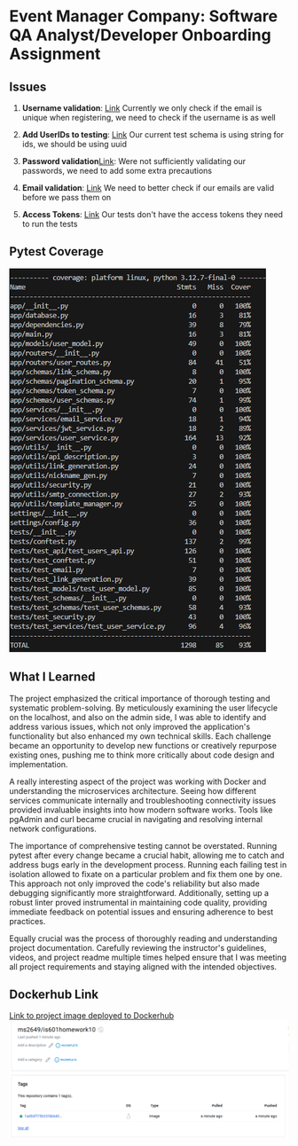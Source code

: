 # Event Manager Company: Software QA Analyst/Developer Onboarding Assignment
## Issues

1. **Username validation**: [Link](https://github.com/Mike-Sudol/is601homework10/issues/8) 
Currently we only check if the email is unique when registering, we need to check if the username is as well


2. **Add UserIDs to testing**: [Link](https://github.com/Mike-Sudol/is601homework10/issues/4) 
Our current test schema is using string for ids, we should be using uuid


3. **Password validation**[Link](https://github.com/Mike-Sudol/is601homework10/issues/2):
Were not sufficiently validating our passwords, we need to add some extra precautions
   

4. **Email validation**: [Link](https://github.com/Mike-Sudol/is601homework10/issues/10) 
We need to better check if our emails are valid before we pass them on


5. **Access Tokens**: [Link](https://github.com/Mike-Sudol/is601homework10/issues/1) 
Our tests don't have the access tokens they need to run the tests


## Pytest Coverage
![Coverage](Coverage.png)

## What I Learned
The project emphasized the critical importance of thorough testing and systematic problem-solving. By meticulously examining the user lifecycle on the localhost, and also on the admin side, I was able to identify and address various issues, which not only improved the application's functionality but also enhanced my own technical skills. Each challenge became an opportunity to develop new functions or creatively repurpose existing ones, pushing me to think more critically about code design and implementation.

A really interesting aspect of the project was working with Docker and understanding the microservices architecture. Seeing how different services communicate internally and troubleshooting connectivity issues provided invaluable insights into how modern software works. Tools like pgAdmin and curl became crucial in navigating and resolving internal network configurations.

The importance of comprehensive testing cannot be overstated. Running pytest after every change became a crucial habit, allowing me to catch and address bugs early in the development process. Running each failing test in isolation allowed to fixate on a particular problem and fix them one by one. This approach not only improved the code's reliability but also made debugging significantly more straightforward. Additionally, setting up a robust linter proved instrumental in maintaining code quality, providing immediate feedback on potential issues and ensuring adherence to best practices.

Equally crucial was the process of thoroughly reading and understanding project documentation. Carefully reviewing the instructor's guidelines, videos, and project readme multiple times helped ensure that I was meeting all project requirements and staying aligned with the intended objectives.

## Dockerhub Link
[Link to project image deployed to Dockerhub](https://hub.docker.com/repository/docker/ms2649/is601homework10/general)
![Docker](Docker.png)
